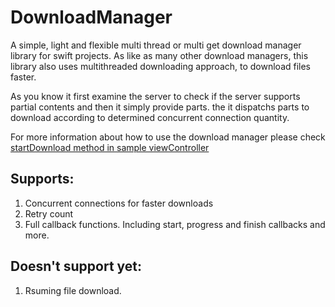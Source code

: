 # DownloadManager
A simple, light and flexible multi thread or multi get download manager library for swift projects. As like as many other download managers, this library also uses multithreaded downloading approach, to download files faster. 

As you know it first examine the server to check if the server supports partial contents and then it simply provide parts. the it dispatchs parts to download according to determined concurrent connection quantity.

For more information about how to use the download manager please check [startDownload method in sample viewController](https://github.com/afshin-hoseini/DownloadManager/blob/master/Sample/ViewController.swift#L41)

## Supports:
1. Concurrent connections for faster downloads
2. Retry count
3. Full callback functions. Including start, progress and finish callbacks and more.

## Doesn't support yet:
1. Rsuming file download.
